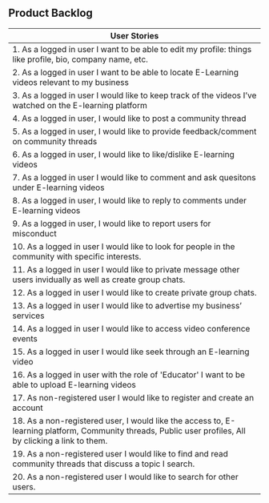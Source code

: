 ## Product Backlog
|User Stories|
|-----------|
|1. As a logged in user I want to be able to edit my profile: things like profile, bio, company name, etc.|
|2. As a logged in user I want to be able to locate E-Learning videos relevant to my business|
|3. As a logged in user I would like to keep track of the videos I’ve watched on the E-learning platform|
|4. As a logged in user, I would like to post a community thread|
|5. As a logged in user, I would like to provide feedback/comment on community threads|
|6. As a logged in user, I would like to like/dislike E-learning videos|
|7. As a logged in user I would like to comment and ask quesitons under E-learning videos|
|8. As a logged in user, I would like to reply to comments under E-learning videos|
|9. As a logged in user, I would like to report users for misconduct|
|10. As a logged in user I would like to look for people in the community with specific interests.|
|11. As a logged in user I would like to private message other users invidually  as well as create group chats.|
|12. As a logged in user I would like to create private group chats.|
|13. As a logged in user I would like to advertise my business’ services|
|14. As a logged in user I would like to access video conference events|
|15. As a logged in user I would like seek through an E-learning video|
|16. As a logged in user with the role of 'Educator' I want to be able to upload E-learning videos|
|17. As non-registered user I would like to register and create an account|
|18. As a non-registered user, I would like the access to, E-learning platform, Community threads, Public user profiles, All by clicking a link to them.|
|19. As a non-registered user I would like to find and read community threads that discuss a topic I search.|
|20. As a non-registered user I would like to search for other users.|
